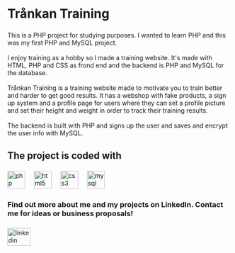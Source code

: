<h1 align="left">Trånkan Training</h1>

###

<p align="left">This is a PHP project for studying purposes. I wanted to learn PHP and this was my first PHP and MySQL project. <br><br>I enjoy training as a hobby so I made a training website. It's made with HTML, PHP and CSS as frond end and the backend is PHP and MySQL for the database. <br><br>Trånkan Training is a training website made to motivate you to train better and harder to get good results. It has a webshop with fake products, a sign up system and a profile page for users where they can set a profile picture and set their height and weight in order to track their training results.<br><br>The backend is built with PHP and signs up the user and saves and encrypt the user info with MySQL.</p>

###

<h2 align="left">The project is coded with</h2>

###

<div align="left">
  <img src="https://cdn.jsdelivr.net/gh/devicons/devicon/icons/php/php-original.svg" height="40" alt="php logo"  />
  <img width="12" />
  <img src="https://cdn.jsdelivr.net/gh/devicons/devicon/icons/html5/html5-original.svg" height="40" alt="html5 logo"  />
  <img width="12" />
  <img src="https://cdn.jsdelivr.net/gh/devicons/devicon/icons/css3/css3-original.svg" height="40" alt="css3 logo"  />
  <img width="12" />
  <img src="https://cdn.jsdelivr.net/gh/devicons/devicon/icons/mysql/mysql-original.svg" height="40" alt="mysql logo"  />
</div>

###

<h3 align="left">Find out more about me and my projects on LinkedIn. Contact me for ideas or business proposals!</h3>

###

<div align="left">
  <a href="https://www.linkedin.com/in/valterlidesjo/" target="_blank">
    <img src="https://raw.githubusercontent.com/maurodesouza/profile-readme-generator/master/src/assets/icons/social/linkedin/default.svg" width="52" height="40" alt="linkedin logo"  />
  </a>
</div>

###
